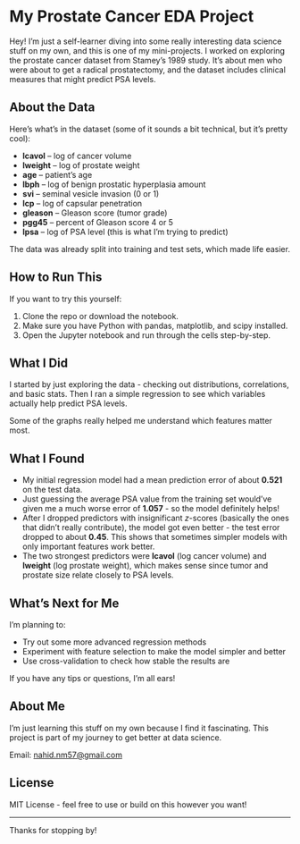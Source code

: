 # My Prostate Cancer EDA Project

Hey! I’m just a self-learner diving into some really interesting data science stuff on my own, and this is one of my mini-projects. I worked on exploring the prostate cancer dataset from Stamey’s 1989 study. It’s about men who were about to get a radical prostatectomy, and the dataset includes clinical measures that might predict PSA levels.

## About the Data

Here’s what’s in the dataset (some of it sounds a bit technical, but it’s pretty cool):

- **lcavol** – log of cancer volume  
- **lweight** – log of prostate weight  
- **age** – patient’s age  
- **lbph** – log of benign prostatic hyperplasia amount  
- **svi** – seminal vesicle invasion (0 or 1)  
- **lcp** – log of capsular penetration  
- **gleason** – Gleason score (tumor grade)  
- **pgg45** – percent of Gleason score 4 or 5  
- **lpsa** – log of PSA level (this is what I’m trying to predict)

The data was already split into training and test sets, which made life easier.

## How to Run This

If you want to try this yourself:

1. Clone the repo or download the notebook.  
2. Make sure you have Python with pandas, matplotlib, and scipy installed.  
3. Open the Jupyter notebook and run through the cells step-by-step.

## What I Did

I started by just exploring the data - checking out distributions, correlations, and basic stats. Then I ran a simple regression to see which variables actually help predict PSA levels.

Some of the graphs really helped me understand which features matter most.

## What I Found

- My initial regression model had a mean prediction error of about **0.521** on the test data.  
- Just guessing the average PSA value from the training set would’ve given me a much worse error of **1.057** - so the model definitely helps!  
- After I dropped predictors with insignificant $z$-scores (basically the ones that didn’t really contribute), the model got even better - the test error dropped to about **0.45**. This shows that sometimes simpler models with only important features work better.  
- The two strongest predictors were **lcavol** (log cancer volume) and **lweight** (log prostate weight), which makes sense since tumor and prostate size relate closely to PSA levels.

## What’s Next for Me

I’m planning to:

- Try out some more advanced regression methods  
- Experiment with feature selection to make the model simpler and better  
- Use cross-validation to check how stable the results are

If you have any tips or questions, I’m all ears!

## About Me

I’m just learning this stuff on my own because I find it fascinating. This project is part of my journey to get better at data science.

Email: nahid.nm57@gmail.com

## License

MIT License - feel free to use or build on this however you want!

---

Thanks for stopping by!
